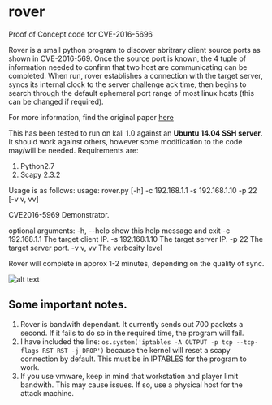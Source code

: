 # rover
Proof of Concept code for CVE-2016-5696

Rover is a small python program to discover abritrary client source ports as shown in CVE-2016-569. Once the source port is known, the 4 tuple of information needed to confirm that two host are communicating can be completed. When run, rover establishes a connection with the target server, syncs its internal clock to the server challenge ack time, then begins to search through the default ephemeral port range of most linux hosts (this can be changed if required).

For more information, find the original paper [here](https://www.usenix.org/system/files/conference/usenixsecurity16/sec16_paper_cao.pdf)

This has been tested to run on kali 1.0  against an **Ubuntu 14.04 SSH server**. It should work against others, however some modification to the code may/will be needed. Requirements are:

1. Python2.7
2. Scapy 2.3.2

Usage is as follows:
usage: rover.py [-h] -c 192.168.1.1 -s 192.168.1.10 -p 22 [-v v, vv]

CVE2016-5969 Demonstrator.

optional arguments:
  -h, --help       show this help message and exit
  -c 192.168.1.1   The target client IP.
  -s 192.168.1.10  The target server IP.
  -p 22            The target server port.
  -v v, vv         The verbosity level


Rover will complete in approx 1-2 minutes, depending on the quality of sync.

![alt text](https://cloud.githubusercontent.com/assets/21149221/17834620/a556cc6e-6788-11e6-9f9b-04f98756a71b.png)

## Some important notes. 
1. Rover is bandwith dependant. It currently sends out 700 packets a second. If it fails to do so in the required time, the program will fail.
2. I have included the line: `os.system('iptables -A OUTPUT -p tcp --tcp-flags RST RST -j DROP')` because the kernel will reset a scapy connection by default. This must be in IPTABLES for the program to work.
3. If you use vmware, keep in mind that workstation and player limit bandwith. This may cause issues. If so, use a physical host for the attack machine.
